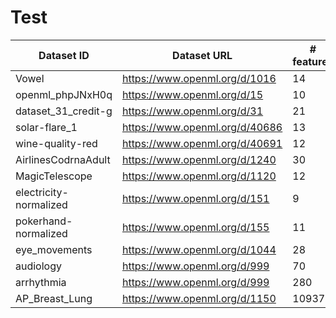 # Test


| Dataset ID    | Dataset URL   | # features   | # instances   | # classes     |
| ---| --- |--- | --- | --- |
|     Vowel     | https://www.openml.org/d/1016  |14 | 990  |2  |
|     openml_phpJNxH0q     | https://www.openml.org/d/15  |10 | 699  |2  |
|     dataset_31_credit-g     | https://www.openml.org/d/31 |21| 1000  |2  |
|     solar-flare_1     | https://www.openml.org/d/40686  |13| 315  |5  |
|     wine-quality-red    | https://www.openml.org/d/40691  |12| 1599  |6 |
|     AirlinesCodrnaAdult    | https://www.openml.org/d/1240  |30| 1076790  |2|
|     MagicTelescope    | https://www.openml.org/d/1120 |12| 19020  |2|
|     electricity-normalized    | https://www.openml.org/d/151 |9| 45312  |2|
|     pokerhand-normalized    | https://www.openml.org/d/155 |11| 829201  |10|
|     eye_movements   | https://www.openml.org/d/1044 |28| 10936  |3|
|     audiology   | https://www.openml.org/d/999 |70| 226  |2|
|     arrhythmia   | https://www.openml.org/d/999 |280 | 452  |2|
|     AP_Breast_Lung  |https://www.openml.org/d/1150|10937 | 470  |2|






